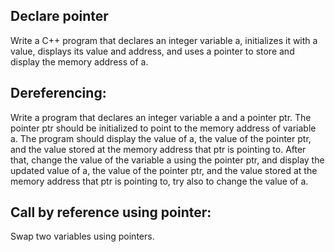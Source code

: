 ## Declare pointer

Write a C++ program that declares an integer variable a, initializes it with a value, displays its value and address, and uses a pointer to store and display the memory address of a.

## Dereferencing:

Write a program that declares an integer variable a and a pointer ptr. The pointer ptr should be initialized to point to the memory address of variable a. The program should display the value of a, the value of the pointer ptr, and the value stored at the memory address that ptr is pointing to. After that, change the value of the variable a using the pointer ptr, and display the updated value of a, the value of the pointer ptr, and the value stored at the memory address that ptr is pointing to, try also to change the value of a.

## Call by reference using pointer:

Swap two variables using pointers.
